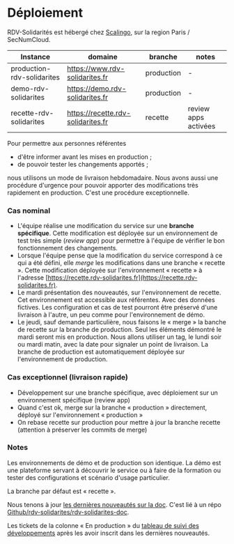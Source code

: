 # Déploiement

RDV-Solidarités est hébergé chez [Scalingo](https://scalingo.com/fr/datacenters), sur la region Paris / SecNumCloud.

| Instance | domaine | branche | notes |
| -------- | ------- | ------- | ----- |
| production-rdv-solidarites | https://www.rdv-solidarites.fr | production | - |
| demo-rdv-solidarites | https://demo.rdv-solidarites.fr | production | - |
| recette-rdv-solidarites | https://recette.rdv-solidarites.fr | recette | review apps activées |


Pour permettre aux personnes référentes 

* d'être informer avant les mises en production ;
* de pouvoir tester les changements apportés ;

nous utilisons un mode de livraison hebdomadaire. Nous avons aussi une procédure d'urgence pour pouvoir apporter des modifications très rapidement en production. C'est une procédure exceptionnelle.

### Cas nominal

* L'équipe réalise une modification du service sur une **branche spécifique**. Cette modification est déployée sur un environnement de test très simple \(_review app_\) pour permettre à l'équipe de vérifier le bon fonctionnement des changements.
* Lorsque l'équipe pense que la modification du service correspond à ce qui a été défini, elle _merge_ les modifications dans une branche « recette ». Cette modification déployée sur l'environnement « recette » à l'adresse [https://recette.rdv-solidarites.fr](https://recette.rdv-solidarites.fr).
* Le mardi présentation des nouveautés, sur l'environnement de recette. Cet environnement est accessible aux référentes. Avec des données fictives. Les configuration et cas de test pourront être préservé d'une livraison à l'autre, un peu comme pour l'environnement de démo.
* Le jeudi, sauf demande particulière, nous faisons le « merge » la banche de recette sur la branche de production. Seul les éléments démontré le mardi seront mis en production. Nous allons utiliser un tag, le lundi soir ou mardi matin, avec la date pour signaler un point de livraison. La branche de production est automatiquement déployée sur l'environnement de production.

### Cas exceptionnel \(livraison rapide\)

* Développement sur une branche spécifique, avec déploiement sur un environnement spécifique \(review app\)
* Quand c'est ok, merge sur la branche « production » directement, déployé sur l'environnement « production »
* On rebase recette sur production pour mettre à jour la branche recette \(attention à préserver les commits de merge\)

### Notes

Les environnements de démo et de production son identique. La démo est une plateforme servant à découvrir le service ou à faire de la formation ou tester des configurations et scénario d'usage particulier.

La branche par défaut est « recette ».

Nous tenons à jour [les dernières nouveautés sur la doc](https://doc.rdv-solidarites.fr/dernieres-nouveautes). C'est lié à un répo [Github/rdv-solidarites/rdv-solidarites-doc](https://github.com/rdv-solidarites/rdv-solidarites-doc).

Les tickets de la colonne « En production » du [tableau de suivi des développements](https://github.com/betagouv/rdv-solidarites.fr/projects/8?fullscreen=true) après les avoir inscrit dans les dernières nouveautés.

